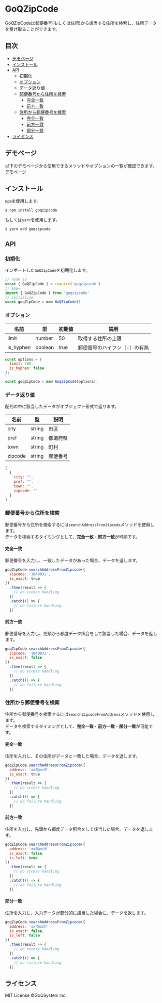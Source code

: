 # GoQZipCode
GoQZipCodeは郵便番号(もしくは住所)から該当する住所を検索し、住所データを受け取ることができます。

## 目次
<!-- START doctoc generated TOC please keep comment here to allow auto update -->
<!-- DON'T EDIT THIS SECTION, INSTEAD RE-RUN doctoc TO UPDATE -->

- [デモページ](#%E3%83%87%E3%83%A2%E3%83%9A%E3%83%BC%E3%82%B8)
- [インストール](#%E3%82%A4%E3%83%B3%E3%82%B9%E3%83%88%E3%83%BC%E3%83%AB)
- [API](#api)
  - [初期化](#%E5%88%9D%E6%9C%9F%E5%8C%96)
  - [オプション](#%E3%82%AA%E3%83%97%E3%82%B7%E3%83%A7%E3%83%B3)
  - [データ返り値](#%E3%83%87%E3%83%BC%E3%82%BF%E8%BF%94%E3%82%8A%E5%80%A4)
  - [郵便番号から住所を検索](#%E9%83%B5%E4%BE%BF%E7%95%AA%E5%8F%B7%E3%81%8B%E3%82%89%E4%BD%8F%E6%89%80%E3%82%92%E6%A4%9C%E7%B4%A2)
    - [完全一致](#%E5%AE%8C%E5%85%A8%E4%B8%80%E8%87%B4)
    - [前方一致](#%E5%89%8D%E6%96%B9%E4%B8%80%E8%87%B4)
  - [住所から郵便番号を検索](#%E4%BD%8F%E6%89%80%E3%81%8B%E3%82%89%E9%83%B5%E4%BE%BF%E7%95%AA%E5%8F%B7%E3%82%92%E6%A4%9C%E7%B4%A2)
    - [完全一致](#%E5%AE%8C%E5%85%A8%E4%B8%80%E8%87%B4-1)
    - [前方一致](#%E5%89%8D%E6%96%B9%E4%B8%80%E8%87%B4-1)
    - [部分一致](#%E9%83%A8%E5%88%86%E4%B8%80%E8%87%B4)
- [ライセンス](#%E3%83%A9%E3%82%A4%E3%82%BB%E3%83%B3%E3%82%B9)

<!-- END doctoc generated TOC please keep comment here to allow auto update -->

## デモページ
以下のデモページから使用できるメソッドやオプションの一覧が確認できます。  
[デモページ](https://goqsysteminc.github.io/GoqZipCode/)

[comment]: <> (masterマージ後、ブランチを変更する)

## インストール
`npm`を使用します。
```shell
$ npm install goqzipcode
```
もしくは`yarn`を使用します。
```shell
$ yarn add goqzipcode
```

## API
### 初期化
インポートした`GoQZipCode`を初期化します。
```javascript
// node.js
const { GoQZipCode } = require('goqzipcode')
// ES6~
import { GoQZipCode } from 'goqzipcode'
// initialize
const goqZipCode = new GoQZipCode()
```

### オプション
| 名前 | 型 | 初期値 | 説明 |
----|----|----|----
| limit  | number  | 50 | 取得する住所の上限 |
| is_hyphen  | boolean  | true | 郵便番号のハイフン（-）の有無 |

```javascript
const options = {
  limit: 100,
  is_hyphen: false
};

const goqZipCode = new GoqZipCode(options);
```

### データ返り値
配列の中に該当したデータがオブジェクト形式で返ります。

| 名前 | 型 | 説明 |
----|----|----
| city  | string  | 市区 |
| pref  | string  | 都道府県 |
| town  | string  | 町村 |
| zipcode  | string  | 郵便番号 |

```javascript
[
  {
    city: "",
    pref: "",
    town: "",
    zipcode: ""
  }
]
```

### 郵便番号から住所を検索
郵便番号から住所を検索するには`searchAddressFromZipcode`メソッドを使用します。  
データを検索するタイミングとして、**完全一致**・**前方一致**が可能です。

#### 完全一致
郵便番号を入力し、一致したデータがあった場合、データを返します。  

```javascript
goqZipCode.searchAddressFromZipcode({
  zipcode: '1040031',
  is_exact: true
})
  .then(result => {
    // do sccess handling 
  })
  .catch(() => {
    // do failure handling 
  })
```

#### 前方一致
郵便番号を入力し、先頭から都度データ照合をして該当した場合、データを返します。

```javascript
goqZipCode.searchAddressFromZipcode({
  zipcode: '1040031',
  is_exact: false
})
  .then(result => {
    // do sccess handling 
  })
  .catch(() => {
    // do failure handling 
  })
```

### 住所から郵便番号を検索
住所から郵便番号を検索するには`searchZipcodeFromAddress`メソッドを使用します。  
データを検索するタイミングとして、**完全一致**・**前方一致**・**部分一致**が可能です。

#### 完全一致
住所を入力し、その住所がデータと一致した場合、データを返します。

```javascript
goqZipCode.searchAddressFromZipcode({
  address: 'xx県oo市',
  is_exact: true
})
  .then(result => {
    // do sccess handling 
  })
  .catch(() => {
    // do failure handling 
  })
```

#### 前方一致
住所を入力し、先頭から都度データ照合をして該当した場合、データを返します。

```javascript
goqZipCode.searchAddressFromZipcode({
  address: 'xx県oo市',
  is_exact: false,
  is_left: true
})
  .then(result => {
    // do sccess handling 
  })
  .catch(() => {
    // do failure handling 
  })
```

#### 部分一致
住所を入力し、入力データが部分的に該当した場合に、データを返します。

```javascript
goqZipCode.searchAddressFromZipcode({
  address: 'xx市oo町',
  is_exact: false,
  is_left: false
})
  .then(result => {
    // do sccess handling 
  })
  .catch(() => {
    // do failure handling 
  })
```

## ライセンス
MIT License &copy;GoQSystem Inc.
